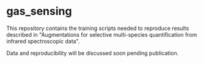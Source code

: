 # gas_sensing

This repository contains the training scripts needed to reproduce results described in "Augmentations for selective multi-species quantification from infrared spectroscopic data".

Data and reproducibility will be discussed soon pending publication.
